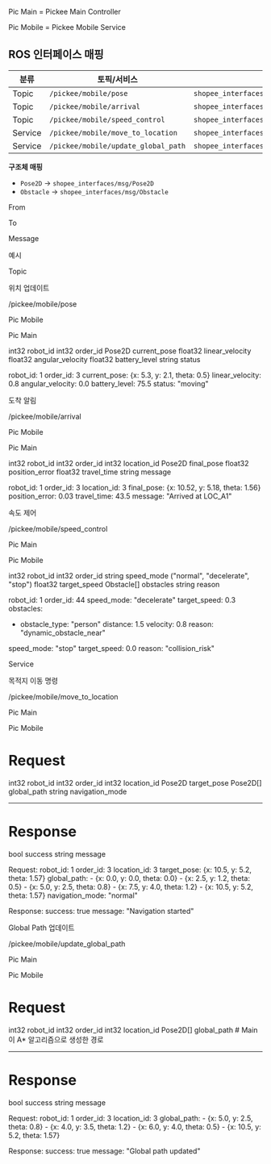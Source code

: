Pic Main = Pickee Main Controller

Pic Mobile = Pickee Mobile Service

## ROS 인터페이스 매핑

| 분류 | 토픽/서비스 | ROS 타입 |
|---|---|---|
| Topic | `/pickee/mobile/pose` | `shopee_interfaces/msg/PickeeMobilePose` |
| Topic | `/pickee/mobile/arrival` | `shopee_interfaces/msg/PickeeMobileArrival` |
| Topic | `/pickee/mobile/speed_control` | `shopee_interfaces/msg/PickeeMobileSpeedControl` |
| Service | `/pickee/mobile/move_to_location` | `shopee_interfaces/srv/PickeeMobileMoveToLocation` |
| Service | `/pickee/mobile/update_global_path` | `shopee_interfaces/srv/PickeeMobileUpdateGlobalPath` |

**구조체 매핑**
- `Pose2D` → `shopee_interfaces/msg/Pose2D`
- `Obstacle` → `shopee_interfaces/msg/Obstacle`




From

To

Message

예시

Topic











위치 업데이트

/pickee/mobile/pose

Pic Mobile

Pic Main

int32 robot_id
int32 order_id
Pose2D current_pose
float32 linear_velocity
float32 angular_velocity
float32 battery_level
string status

robot_id: 1
order_id: 3
current_pose: {x: 5.3, y: 2.1, theta: 0.5}
linear_velocity: 0.8
angular_velocity: 0.0
battery_level: 75.5
status: "moving"

도착 알림

/pickee/mobile/arrival

Pic Mobile

Pic Main

int32 robot_id
int32 order_id
int32 location_id
Pose2D final_pose
float32 position_error
float32 travel_time
string message

robot_id: 1
order_id: 3
location_id: 3
final_pose: {x: 10.52, y: 5.18, theta: 1.56}
position_error: 0.03
travel_time: 43.5
message: "Arrived at LOC_A1"

속도 제어

/pickee/mobile/speed_control

Pic Main

Pic Mobile

int32 robot_id
int32 order_id
string speed_mode ("normal", "decelerate", "stop")
float32 target_speed
Obstacle[] obstacles
string reason

robot_id: 1
order_id: 44
speed_mode: "decelerate"
target_speed: 0.3
obstacles:
  - obstacle_type: "person"
    distance: 1.5
    velocity: 0.8
reason: "dynamic_obstacle_near"

speed_mode: "stop"
target_speed: 0.0
reason: "collision_risk"

Service











목적지 이동 명령

/pickee/mobile/move_to_location

Pic Main

Pic Mobile

# Request
int32 robot_id
int32 order_id
int32 location_id
Pose2D target_pose
Pose2D[] global_path
string navigation_mode

---
# Response
bool success
string message

Request:
  robot_id: 1
  order_id: 3
  location_id: 3
  target_pose: {x: 10.5, y: 5.2, theta: 1.57}
  global_path:
    - {x: 0.0, y: 0.0, theta: 0.0}
    - {x: 2.5, y: 1.2, theta: 0.5}
    - {x: 5.0, y: 2.5, theta: 0.8}
    - {x: 7.5, y: 4.0, theta: 1.2}
    - {x: 10.5, y: 5.2, theta: 1.57}
  navigation_mode: "normal"

Response:
  success: true
  message: "Navigation started"

Global Path 업데이트

/pickee/mobile/update_global_path

Pic Main

Pic Mobile

# Request
int32 robot_id
int32 order_id
int32 location_id
Pose2D[] global_path  # Main이 A* 알고리즘으로 생성한 경로

---
# Response
bool success
string message

Request:
  robot_id: 1
  order_id: 3
  location_id: 3
  global_path:
    - {x: 5.0, y: 2.5, theta: 0.8}
    - {x: 4.0, y: 3.5, theta: 1.2}
    - {x: 6.0, y: 4.0, theta: 0.5}
    - {x: 10.5, y: 5.2, theta: 1.57}

Response:
  success: true
  message: "Global path updated"
